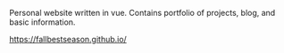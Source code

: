 Personal website written in vue. Contains portfolio of projects, blog, and basic information. 

https://fallbestseason.github.io/
